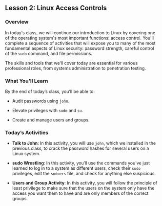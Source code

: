 ## Lesson 2: Linux Access Controls 
 
### Overview

In today's class, we will continue our introduction to Linux by covering one of the operating system's most important functions: access control. You'll complete a sequence of activities that will expose you to many of the most fundamental aspects of Linux security: password strength, careful control of the `sudo` command, and file permissions.

The skills and tools that we'll cover today are essential for various professional roles, from systems administration to penetration testing.
 
### What You’ll Learn
 
By the end of today’s class, you’ll be able to:
 
- Audit passwords using `john`.

- Elevate privileges with `sudo` and `su`.

- Create and manage users and groups.

### Today’s Activities

* **Talk to John**: In this activity, you will use `john`, which we installed in the previous class, to crack the password hashes for several users on a Linux system.

* **sudo Wrestling**: In this activity, you'll use the commands you've just learned to log in to a system as different users, check their `sudo` privileges, edit the `sudoers` file, and check for anything else suspicious.

* **Users and Group Activity**: In this activity, you will follow the principle of least privilege to make sure that the users on the system only have the access you want them to have and are only members of the correct groups.
